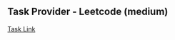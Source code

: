 ## Task Provider - Leetcode (medium)

[Task Link](https://leetcode.com/problems/remove-zero-sum-consecutive-nodes-from-linked-list/description/?envType=daily-question&envId=2024-03-12)